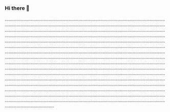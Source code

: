 ### Hi there 👋

......................................................................................................................................................................................................................................................................................................................................................................................................................................................................................................................................................................................................................................................................................................................................................................................................................................................................................................................................................................................................................................................................................................................................................................................................................................................................................................................................................................................................................................................................................................................................................................................................................................................................................................................................................................................................................................................................................................................................................................................................................................................................................................